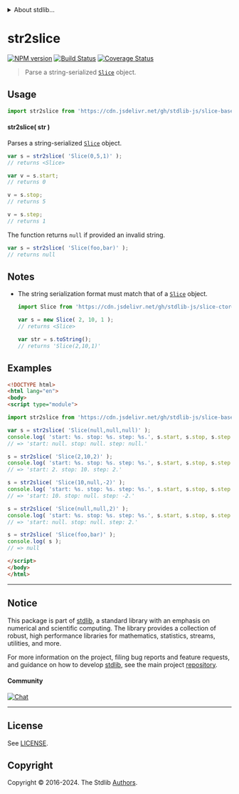 <!--

@license Apache-2.0

Copyright (c) 2023 The Stdlib Authors.

Licensed under the Apache License, Version 2.0 (the "License");
you may not use this file except in compliance with the License.
You may obtain a copy of the License at

   http://www.apache.org/licenses/LICENSE-2.0

Unless required by applicable law or agreed to in writing, software
distributed under the License is distributed on an "AS IS" BASIS,
WITHOUT WARRANTIES OR CONDITIONS OF ANY KIND, either express or implied.
See the License for the specific language governing permissions and
limitations under the License.

-->


<details>
  <summary>
    About stdlib...
  </summary>
  <p>We believe in a future in which the web is a preferred environment for numerical computation. To help realize this future, we've built stdlib. stdlib is a standard library, with an emphasis on numerical and scientific computation, written in JavaScript (and C) for execution in browsers and in Node.js.</p>
  <p>The library is fully decomposable, being architected in such a way that you can swap out and mix and match APIs and functionality to cater to your exact preferences and use cases.</p>
  <p>When you use stdlib, you can be absolutely certain that you are using the most thorough, rigorous, well-written, studied, documented, tested, measured, and high-quality code out there.</p>
  <p>To join us in bringing numerical computing to the web, get started by checking us out on <a href="https://github.com/stdlib-js/stdlib">GitHub</a>, and please consider <a href="https://opencollective.com/stdlib">financially supporting stdlib</a>. We greatly appreciate your continued support!</p>
</details>

# str2slice

[![NPM version][npm-image]][npm-url] [![Build Status][test-image]][test-url] [![Coverage Status][coverage-image]][coverage-url] <!-- [![dependencies][dependencies-image]][dependencies-url] -->

> Parse a string-serialized [`Slice`][@stdlib/slice/ctor] object.

<!-- Section to include introductory text. Make sure to keep an empty line after the intro `section` element and another before the `/section` close. -->

<section class="intro">

</section>

<!-- /.intro -->

<!-- Package usage documentation. -->



<section class="usage">

## Usage

```javascript
import str2slice from 'https://cdn.jsdelivr.net/gh/stdlib-js/slice-base-str2slice@esm/index.mjs';
```

<a name="main"></a>

#### str2slice( str )

Parses a string-serialized [`Slice`][@stdlib/slice/ctor] object.

```javascript
var s = str2slice( 'Slice(0,5,1)' );
// returns <Slice>

var v = s.start;
// returns 0

v = s.stop;
// returns 5

v = s.step;
// returns 1
```

The function returns `null` if provided an invalid string.

```javascript
var s = str2slice( 'Slice(foo,bar)' );
// returns null
```

</section>

<!-- /.usage -->

<!-- Package usage notes. Make sure to keep an empty line after the `section` element and another before the `/section` close. -->

<section class="notes">

## Notes

-   The string serialization format must match that of a [`Slice`][@stdlib/slice/ctor] object.

    ```javascript
    import Slice from 'https://cdn.jsdelivr.net/gh/stdlib-js/slice-ctor@esm/index.mjs';

    var s = new Slice( 2, 10, 1 );
    // returns <Slice>

    var str = s.toString();
    // returns 'Slice(2,10,1)'
    ```

</section>

<!-- /.notes -->

<!-- Package usage examples. -->

<section class="examples">

## Examples

<!-- eslint no-undef: "error" -->

```html
<!DOCTYPE html>
<html lang="en">
<body>
<script type="module">

import str2slice from 'https://cdn.jsdelivr.net/gh/stdlib-js/slice-base-str2slice@esm/index.mjs';

var s = str2slice( 'Slice(null,null,null)' );
console.log( 'start: %s. stop: %s. step: %s.', s.start, s.stop, s.step );
// => 'start: null. stop: null. step: null.'

s = str2slice( 'Slice(2,10,2)' );
console.log( 'start: %s. stop: %s. step: %s.', s.start, s.stop, s.step );
// => 'start: 2. stop: 10. step: 2.'

s = str2slice( 'Slice(10,null,-2)' );
console.log( 'start: %s. stop: %s. step: %s.', s.start, s.stop, s.step );
// => 'start: 10. stop: null. step: -2.'

s = str2slice( 'Slice(null,null,2)' );
console.log( 'start: %s. stop: %s. step: %s.', s.start, s.stop, s.step );
// => 'start: null. stop: null. step: 2.'

s = str2slice( 'Slice(foo,bar)' );
console.log( s );
// => null

</script>
</body>
</html>
```

</section>

<!-- /.examples -->

<!-- Section to include cited references. If references are included, add a horizontal rule *before* the section. Make sure to keep an empty line after the `section` element and another before the `/section` close. -->

<section class="references">

</section>

<!-- /.references -->

<!-- Section for related `stdlib` packages. Do not manually edit this section, as it is automatically populated. -->

<section class="related">

</section>

<!-- /.related -->

<!-- Section for all links. Make sure to keep an empty line after the `section` element and another before the `/section` close. -->


<section class="main-repo" >

* * *

## Notice

This package is part of [stdlib][stdlib], a standard library with an emphasis on numerical and scientific computing. The library provides a collection of robust, high performance libraries for mathematics, statistics, streams, utilities, and more.

For more information on the project, filing bug reports and feature requests, and guidance on how to develop [stdlib][stdlib], see the main project [repository][stdlib].

#### Community

[![Chat][chat-image]][chat-url]

---

## License

See [LICENSE][stdlib-license].


## Copyright

Copyright &copy; 2016-2024. The Stdlib [Authors][stdlib-authors].

</section>

<!-- /.stdlib -->

<!-- Section for all links. Make sure to keep an empty line after the `section` element and another before the `/section` close. -->

<section class="links">

[npm-image]: http://img.shields.io/npm/v/@stdlib/slice-base-str2slice.svg
[npm-url]: https://npmjs.org/package/@stdlib/slice-base-str2slice

[test-image]: https://github.com/stdlib-js/slice-base-str2slice/actions/workflows/test.yml/badge.svg?branch=v0.2.2
[test-url]: https://github.com/stdlib-js/slice-base-str2slice/actions/workflows/test.yml?query=branch:v0.2.2

[coverage-image]: https://img.shields.io/codecov/c/github/stdlib-js/slice-base-str2slice/main.svg
[coverage-url]: https://codecov.io/github/stdlib-js/slice-base-str2slice?branch=main

<!--

[dependencies-image]: https://img.shields.io/david/stdlib-js/slice-base-str2slice.svg
[dependencies-url]: https://david-dm.org/stdlib-js/slice-base-str2slice/main

-->

[chat-image]: https://img.shields.io/gitter/room/stdlib-js/stdlib.svg
[chat-url]: https://app.gitter.im/#/room/#stdlib-js_stdlib:gitter.im

[stdlib]: https://github.com/stdlib-js/stdlib

[stdlib-authors]: https://github.com/stdlib-js/stdlib/graphs/contributors

[umd]: https://github.com/umdjs/umd
[es-module]: https://developer.mozilla.org/en-US/docs/Web/JavaScript/Guide/Modules

[deno-url]: https://github.com/stdlib-js/slice-base-str2slice/tree/deno
[deno-readme]: https://github.com/stdlib-js/slice-base-str2slice/blob/deno/README.md
[umd-url]: https://github.com/stdlib-js/slice-base-str2slice/tree/umd
[umd-readme]: https://github.com/stdlib-js/slice-base-str2slice/blob/umd/README.md
[esm-url]: https://github.com/stdlib-js/slice-base-str2slice/tree/esm
[esm-readme]: https://github.com/stdlib-js/slice-base-str2slice/blob/esm/README.md
[branches-url]: https://github.com/stdlib-js/slice-base-str2slice/blob/main/branches.md

[stdlib-license]: https://raw.githubusercontent.com/stdlib-js/slice-base-str2slice/main/LICENSE

[@stdlib/slice/ctor]: https://github.com/stdlib-js/slice-ctor/tree/esm

</section>

<!-- /.links -->
